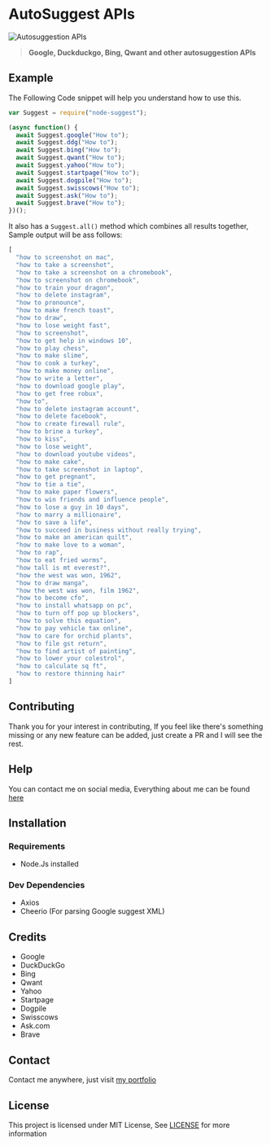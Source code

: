 # AutoSuggest APIs

![Autosuggestion APIs](https://user-images.githubusercontent.com/17960677/100518437-782e2b80-31b7-11eb-9dac-c85327e857c2.png)

>**Google, Duckduckgo, Bing, Qwant and other autosuggestion APIs**

## Example

The Following Code snippet will help you understand how to use this.

```js
var Suggest = require("node-suggest");

(async function() {
  await Suggest.google("How to");
  await Suggest.ddg("How to");
  await Suggest.bing("How to");
  await Suggest.qwant("How to");
  await Suggest.yahoo("How to");
  await Suggest.startpage("How to");
  await Suggest.dogpile("How to");
  await Suggest.swisscows("How to");
  await Suggest.ask("How to");
  await Suggest.brave("How to");
})();
```

It also has a `Suggest.all()` method which combines all results together, Sample output will be ass follows:

```js
[
  "how to screenshot on mac",
  "how to take a screenshot",
  "how to take a screenshot on a chromebook",
  "how to screenshot on chromebook",
  "how to train your dragon",
  "how to delete instagram",
  "how to pronounce",
  "how to make french toast",
  "how to draw",
  "how to lose weight fast",
  "how to screenshot",
  "how to get help in windows 10",
  "how to play chess",
  "how to make slime",
  "how to cook a turkey",
  "how to make money online",
  "how to write a letter",
  "how to download google play",
  "how to get free robux",
  "how to",
  "how to delete instagram account",
  "how to delete facebook",
  "how to create firewall rule",
  "how to brine a turkey",
  "how to kiss",
  "how to lose weight",
  "how to download youtube videos",
  "how to make cake",
  "how to take screenshot in laptop",
  "how to get pregnant",
  "how to tie a tie",
  "how to make paper flowers",
  "how to win friends and influence people",
  "how to lose a guy in 10 days",
  "how to marry a millionaire",
  "how to save a life",
  "how to succeed in business without really trying",
  "how to make an american quilt",
  "how to make love to a woman",
  "how to rap",
  "how to eat fried worms",
  "how tall is mt everest?",
  "how the west was won, 1962",
  "how to draw manga",
  "how the west was won, film 1962",
  "how to become cfo",
  "how to install whatsapp on pc",
  "how to turn off pop up blockers",
  "how to solve this equation",
  "how to pay vehicle tax online",
  "how to care for orchid plants",
  "how to file gst return",
  "how to find artist of painting",
  "how to lower your colestrol",
  "how to calculate sq ft",
  "how to restore thinning hair"
]
```

## Contributing

Thank you for your interest in contributing, If you feel like there's something missing or any new feature can be added, just create a PR and I will see the rest.

## Help

You can contact me on social media, Everything about me can be found [here](https://theabbie.github.io)

## Installation

### Requirements

* Node.Js installed

### Dev Dependencies

* Axios
* Cheerio (For parsing Google suggest XML)

## Credits

* Google
* DuckDuckGo
* Bing
* Qwant
* Yahoo
* Startpage
* Dogpile
* Swisscows
* Ask.com
* Brave

## Contact

Contact me anywhere, just visit [my portfolio](https://theabbie.github.io)

## License

This project is licensed under MIT License, See [LICENSE](/LICENSE) for more information

